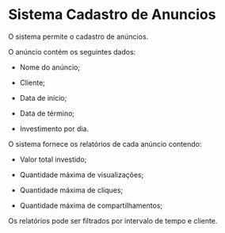 # Sistema Cadastro de Anuncios

O sistema permite o cadastro de anúncios.

O anúncio contém os seguintes dados:

- Nome do anúncio;

- Cliente;

- Data de início;

- Data de término;

- Investimento por dia.

O sistema fornece os relatórios de cada anúncio contendo:

- Valor total investido;

- Quantidade máxima de visualizações;

- Quantidade máxima de cliques;

- Quantidade máxima de compartilhamentos;

Os relatórios pode ser filtrados por intervalo de tempo e cliente.
